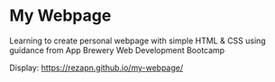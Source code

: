 # My Webpage

Learning to create personal webpage with simple HTML & CSS using guidance from App Brewery Web Development Bootcamp

Display: https://rezapn.github.io/my-webpage/
